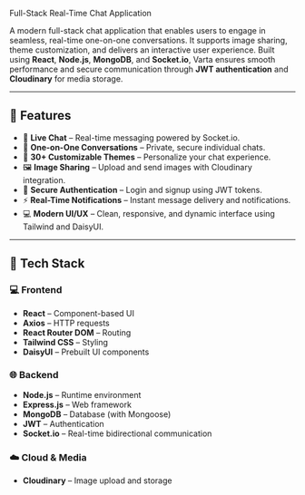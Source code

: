 Full-Stack Real-Time Chat Application

A modern full-stack chat application that enables users to engage in seamless, real-time one-on-one conversations. It supports image sharing, theme customization, and delivers an interactive user experience. Built using **React**, **Node.js**, **MongoDB**, and **Socket.io**, Varta ensures smooth performance and secure communication through **JWT authentication** and **Cloudinary** for media storage.

---

## 🚀 Features

- 🔴 **Live Chat** – Real-time messaging powered by Socket.io.
- 👥 **One-on-One Conversations** – Private, secure individual chats.
- 🎨 **30+ Customizable Themes** – Personalize your chat experience.
- 🖼️ **Image Sharing** – Upload and send images with Cloudinary integration.
- 🔐 **Secure Authentication** – Login and signup using JWT tokens.
- ⚡ **Real-Time Notifications** – Instant message delivery and notifications.
- 💻 **Modern UI/UX** – Clean, responsive, and dynamic interface using Tailwind and DaisyUI.

---

## 🧱 Tech Stack

### 💻 Frontend

- **React** – Component-based UI
- **Axios** – HTTP requests
- **React Router DOM** – Routing
- **Tailwind CSS** – Styling
- **DaisyUI** – Prebuilt UI components

### 🌐 Backend

- **Node.js** – Runtime environment
- **Express.js** – Web framework
- **MongoDB** – Database (with Mongoose)
- **JWT** – Authentication
- **Socket.io** – Real-time bidirectional communication

### ☁️ Cloud & Media

- **Cloudinary** – Image upload and storage
